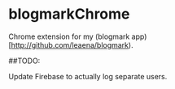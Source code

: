 blogmarkChrome
==============

Chrome extension for my (blogmark app)[http://github.com/leaena/blogmark).

##TODO:

Update Firebase to actually log separate users.
